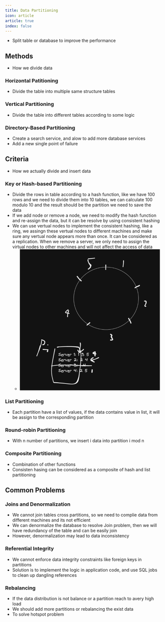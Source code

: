 ```yaml
---
title: Data Partitioning
icon: article
article: true
index: false
---
```

- Split table or database to improve the performance

## Methods

- How we divide data

### Horizontal Patitioning

- Divide the table into multiple same structure tables

### Vertical Partitioning

- Divide the table into different tables according to some logic

### Directory-Based Partitioning

- Create a search service, and alow to add more database services
- Add a new single point of failure

## Criteria

- How we actually divide and insert data

### Key or Hash-based Partitioning

- Divide the rows in table according to a hash function, like we have 100 rows and we need to divide them into 10 tables, we can calculate 100 modulo 10 and the result should be the partition we need to save the data
- If we add node or remove a node, we need to modify the hash function and re-assign the data, but it can be resolve by using consistent hashing
- We can use vertual nodes to implement the consistent hashing, like a ring, we assingn these vertual nodes to different machines and make sure any vertual node appears more than once. It can be considered as a replication. When we remove a server, we only need to assign the virtual nodes to other machines and will not affect the access of data
  - ![data-partitioning](/assets/notes/images/data-partitioning.png)

### List Partitioning

- Each partition have a list of values, if the data contains value in list, it will be assign to the corresponding partition

### Round-robin Partitioning

- With n number of partitions, we insert i data into partition i mod n

### Composite Partitioning

- Combination of other functions
- Consisten hasing can be considered as a composite of hash and list partitioning

## Common Problems

### Joins and Denormalization

- We cannot join tables cross partitions, so we need to complie data from different machines and its not efficient
- We can denormalize the database to resolve Join problem, then we will have redundancy of the table and can be easily join
- However, denormalization may lead to data inconsistency

### Referential Integrity

- We cannot enforce data integrity constraints like foreign keys in partitions
- Solution is to implement the logic in application code, and use SQL jobs to clean up dangling references

### Rebalancing

- If the data distribution is not balance or a partition reach to avery high load
- We should add more partitions or rebalancing the exist data
- To solve hotspot problem
